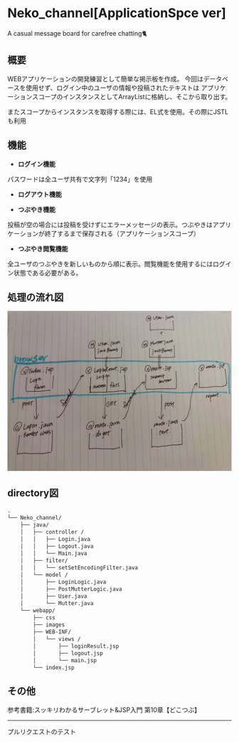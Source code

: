 # Neko_channel[ApplicationSpce ver]
A casual message board for carefree chatting🐈

## 概要
WEBアプリケーションの開発練習として簡単な掲示板を作成。
今回はデータベースを使用せず、ログイン中のユーザの情報や投稿されたテキストは
アプリケーションスコープのインスタンスとしてArrayListに格納し、そこから取り出す。

またスコープからインスタンスを取得する際には、EL式を使用。その際にJSTLも利用

## 機能
- **ログイン機能**

パスワードは全ユーザ共有で文字列「1234」を使用

- **ログアウト機能**

- **つぶやき機能**

投稿が空の場合には投稿を受けずにエラーメッセージの表示。つぶやきはアプリケーションが終了するまで保存される（アプリケーションスコープ）

- **つぶやき閲覧機能**

全ユーザのつぶやきを新しいものから順に表示。閲覧機能を使用するにはログイン状態である必要がある。

## 処理の流れ図
![Neko_channel_diagram](https://github.com/Mmmmjp/Neko_channel/blob/main/images/nekochannel_diagram.jpg)

## directory図
```
.
└── Neko_channel/
    ├── java/
    │   ├── controller /
    │   │   ├── Login.java
    │   │   ├── Logout.java
    │   │   └── Main.java
    │   ├── filter/
    │   │   └── setSetEncodingFilter.java
    │   └── model /
    │       ├── LoginLogic.java
    │       ├── PostMutterLogic.java
    │       ├── User.java
    │       └── Mutter.java
    └── webapp/
        ├── css
        ├── images
        ├── WEB-INF/
        │   └── views /
        │       ├── loginResult.jsp
        │       ├── logout.jsp
        │       └── main.jsp
        └── index.jsp
```

## その他
参考書籍:スッキリわかるサーブレット&JSP入門
第10章【どこつぶ】


---

プルリクエストのテスト


